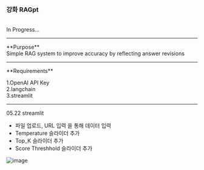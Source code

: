 ### 강화 RAGpt 
<br>
In Progress...<br>
<hr>
**Purpose**
<br>
Simple RAG system to improve accuracy by reflecting answer revisions<br>
<hr>  
**Requirements**
<br>

1.OpenAI API Key<br>
2.langchain<br> 
3.streamlit<br>

---
05.22 streamlit
- 파일 업로드, URL 입력 을 통해 데이터 입력
- Temperature 슬라이더 추가
- Top_K 슬라이더 추가
- Score Threshhold 슬라이더 추가

![image](https://github.com/ailiens/ragpt/assets/141120294/f6a9b807-c432-4a8d-9c82-d5e48035b5af)

